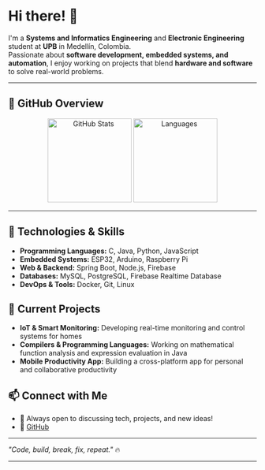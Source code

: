 
# Hi there! 👋  

I'm a **Systems and Informatics Engineering** and **Electronic Engineering** student at **UPB** in Medellín, Colombia.  
Passionate about **software development, embedded systems, and automation**, I enjoy working on projects that blend **hardware and software** to solve real-world problems.

---

## 🚀 GitHub Overview

<p align="center">
  <img src="https://github-readme-stats.vercel.app/api?username=JuanTamayo-arch0&show_icons=true&theme=tokyonight&count_private=true&include_all_commits=true" 
       alt="GitHub Stats" height="170" />
  <img src="https://github-readme-stats.vercel.app/api/top-langs/?username=JuanTamayo-arch0&layout=compact&theme=tokyonight&langs_count=15" 
       alt="Languages" height="170" />
</p>

---



## 🔧 Technologies & Skills  
- **Programming Languages:** C, Java, Python, JavaScript  
- **Embedded Systems:** ESP32, Arduino, Raspberry Pi  
- **Web & Backend:** Spring Boot, Node.js, Firebase  
- **Databases:** MySQL, PostgreSQL, Firebase Realtime Database  
- **DevOps & Tools:** Docker, Git, Linux  

## 🚀 Current Projects  
- **IoT & Smart Monitoring:** Developing real-time monitoring and control systems for homes  
- **Compilers & Programming Languages:** Working on mathematical function analysis and expression evaluation in Java  
- **Mobile Productivity App:** Building a cross-platform app for personal and collaborative productivity  

## 📫 Connect with Me  
- 💬 Always open to discussing tech, projects, and new ideas!  
- 🔗 [GitHub](https://github.com/JuanTamayo-arch0)  

---

_"Code, build, break, fix, repeat."_ 🔥  

---
